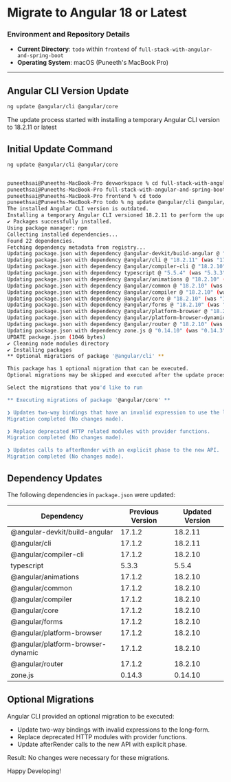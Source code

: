 # Migrate to Angular 18 or Latest

### Environment and Repository Details
- **Current Directory**: `todo` within `frontend` of `full-stack-with-angular-and-spring-boot`
- **Operating System**: macOS (Puneeth's MacBook Pro)

---

## Angular CLI Version Update
```bash
ng update @angular/cli @angular/core
```
The update process started with installing a temporary Angular CLI version to 18.2.11 or latest

## Initial Update Command
```bash
ng update @angular/cli @angular/core


puneethsai@Puneeths-MacBook-Pro devworkspace % cd full-stack-with-angular-and-spring-boot
puneethsai@Puneeths-MacBook-Pro full-stack-with-angular-and-spring-boot % cd frontend
puneethsai@Puneeths-MacBook-Pro frontend % cd todo
puneethsai@Puneeths-MacBook-Pro todo % ng update @angular/cli @angular/core
The installed Angular CLI version is outdated.
Installing a temporary Angular CLI versioned 18.2.11 to perform the update.
✔ Packages successfully installed.
Using package manager: npm
Collecting installed dependencies...
Found 22 dependencies.
Fetching dependency metadata from registry...
Updating package.json with dependency @angular-devkit/build-angular @ "18.2.11" (was "17.1.2")...
Updating package.json with dependency @angular/cli @ "18.2.11" (was "17.1.2")...
Updating package.json with dependency @angular/compiler-cli @ "18.2.10" (was "17.1.2")...
Updating package.json with dependency typescript @ "5.5.4" (was "5.3.3")...
Updating package.json with dependency @angular/animations @ "18.2.10" (was "17.1.2")...
Updating package.json with dependency @angular/common @ "18.2.10" (was "17.1.2")...
Updating package.json with dependency @angular/compiler @ "18.2.10" (was "17.1.2")...
Updating package.json with dependency @angular/core @ "18.2.10" (was "17.1.2")...
Updating package.json with dependency @angular/forms @ "18.2.10" (was "17.1.2")...
Updating package.json with dependency @angular/platform-browser @ "18.2.10" (was "17.1.2")...
Updating package.json with dependency @angular/platform-browser-dynamic @ "18.2.10" (was "17.1.2")...
Updating package.json with dependency @angular/router @ "18.2.10" (was "17.1.2")...
Updating package.json with dependency zone.js @ "0.14.10" (was "0.14.3")...
UPDATE package.json (1046 bytes)
✔ Cleaning node modules directory
✔ Installing packages
** Optional migrations of package '@angular/cli' **

This package has 1 optional migration that can be executed.
Optional migrations may be skipped and executed after the update process, if preferred.

Select the migrations that you'd like to run

** Executing migrations of package '@angular/core' **

❯ Updates two-way bindings that have an invalid expression to use the longform expression instead.
Migration completed (No changes made).

❯ Replace deprecated HTTP related modules with provider functions.
Migration completed (No changes made).

❯ Updates calls to afterRender with an explicit phase to the new API.
Migration completed (No changes made).
```
## Dependency Updates
The following dependencies in `package.json` were updated:

| Dependency                       | Previous Version | Updated Version |
|----------------------------------|------------------|-----------------|
| @angular-devkit/build-angular    | 17.1.2          | 18.2.11        |
| @angular/cli                     | 17.1.2          | 18.2.11        |
| @angular/compiler-cli            | 17.1.2          | 18.2.10        |
| typescript                       | 5.3.3           | 5.5.4          |
| @angular/animations              | 17.1.2          | 18.2.10        |
| @angular/common                  | 17.1.2          | 18.2.10        |
| @angular/compiler                | 17.1.2          | 18.2.10        |
| @angular/core                    | 17.1.2          | 18.2.10        |
| @angular/forms                   | 17.1.2          | 18.2.10        |
| @angular/platform-browser        | 17.1.2          | 18.2.10        |
| @angular/platform-browser-dynamic | 17.1.2         | 18.2.10        |
| @angular/router                  | 17.1.2          | 18.2.10        |
| zone.js                          | 0.14.3          | 0.14.10        |

## Optional Migrations
Angular CLI provided an optional migration to be executed:

- Update two-way bindings with invalid expressions to the long-form.
- Replace deprecated HTTP modules with provider functions.
- Update afterRender calls to the new API with explicit phase.

Result: No changes were necessary for these migrations.

Happy Developing!